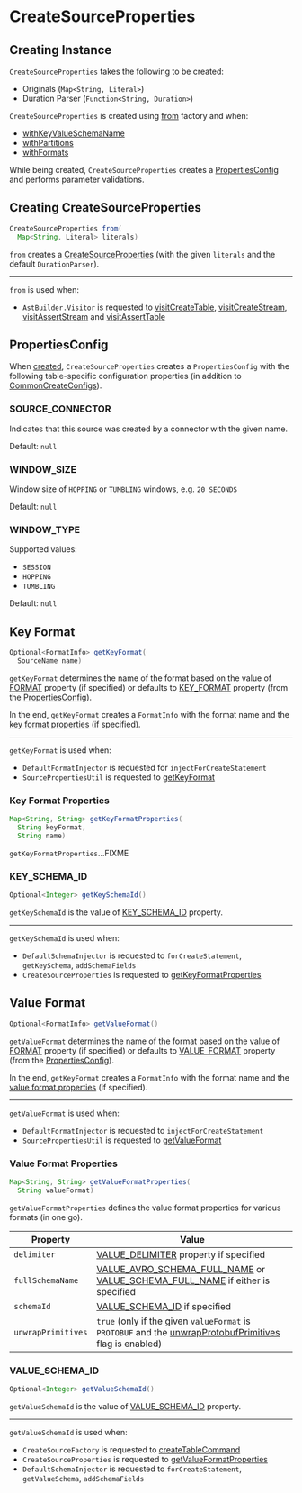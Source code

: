 # CreateSourceProperties

## Creating Instance

`CreateSourceProperties` takes the following to be created:

* <span id="originals"> Originals (`Map<String, Literal>`)
* <span id="durationParser"> Duration Parser (`Function<String, Duration>`)

`CreateSourceProperties` is created using [from](#from) factory and when:

* [withKeyValueSchemaName](#withKeyValueSchemaName)
* [withPartitions](#withPartitions)
* [withFormats](#withFormats)

While being created, `CreateSourceProperties` creates a [PropertiesConfig](#props) and performs parameter validations.

## <span id="from"> Creating CreateSourceProperties

```java
CreateSourceProperties from(
  Map<String, Literal> literals)
```

`from` creates a [CreateSourceProperties](#creating-instance) (with the given `literals` and the default `DurationParser`).

---

`from` is used when:

* `AstBuilder.Visitor` is requested to [visitCreateTable](AstBuilder.Visitor.md#visitCreateTable), [visitCreateStream](AstBuilder.Visitor.md#visitCreateStream), [visitAssertStream](AstBuilder.Visitor.md#visitAssertStream) and [visitAssertTable](AstBuilder.Visitor.md#visitAssertTable)

## <span id="props"> PropertiesConfig

When [created](#creating-instance), `CreateSourceProperties` creates a `PropertiesConfig` with the following table-specific configuration properties (in addition to [CommonCreateConfigs](CommonCreateConfigs.md)).

### <span id="SOURCE_CONNECTOR"> SOURCE_CONNECTOR

Indicates that this source was created by a connector with the given name.

Default: `null`

### <span id="WINDOW_SIZE"> WINDOW_SIZE

Window size of `HOPPING` or `TUMBLING` windows, e.g. `20 SECONDS`

Default: `null`

### <span id="WINDOW_TYPE"> WINDOW_TYPE

Supported values:

* `SESSION`
* `HOPPING`
* `TUMBLING`

Default: `null`

## <span id="getKeyFormat"> Key Format

```java
Optional<FormatInfo> getKeyFormat(
  SourceName name)
```

`getKeyFormat` determines the name of the format based on the value of [FORMAT](#getFormatName) property (if specified) or defaults to [KEY_FORMAT](CommonCreateConfigs.md#KEY_FORMAT_PROPERTY) property (from the [PropertiesConfig](#props)).

In the end, `getKeyFormat` creates a `FormatInfo` with the format name and the [key format properties](#getKeyFormatProperties) (if specified).

---

`getKeyFormat` is used when:

* `DefaultFormatInjector` is requested for `injectForCreateStatement`
* `SourcePropertiesUtil` is requested to [getKeyFormat](SourcePropertiesUtil.md#getKeyFormat)

### <span id="getKeyFormatProperties"> Key Format Properties

```java
Map<String, String> getKeyFormatProperties(
  String keyFormat,
  String name)
```

`getKeyFormatProperties`...FIXME

### <span id="getKeySchemaId"> KEY_SCHEMA_ID

```java
Optional<Integer> getKeySchemaId()
```

`getKeySchemaId` is the value of [KEY_SCHEMA_ID](CommonCreateConfigs.md#KEY_SCHEMA_ID) property.

---

`getKeySchemaId` is used when:

* `DefaultSchemaInjector` is requested to `forCreateStatement`, `getKeySchema`, `addSchemaFields`
* `CreateSourceProperties` is requested to [getKeyFormatProperties](#getKeyFormatProperties)

## <span id="getValueFormat"> Value Format

```java
Optional<FormatInfo> getValueFormat()
```

`getValueFormat` determines the name of the format based on the value of [FORMAT](#getFormatName) property (if specified) or defaults to [VALUE_FORMAT](CommonCreateConfigs.md#VALUE_FORMAT_PROPERTY) property (from the [PropertiesConfig](#props)).

In the end, `getKeyFormat` creates a `FormatInfo` with the format name and the [value format properties](#getValueFormatProperties) (if specified).

---

`getValueFormat` is used when:

* `DefaultFormatInjector` is requested to `injectForCreateStatement`
* `SourcePropertiesUtil` is requested to [getValueFormat](SourcePropertiesUtil.md#getValueFormat)

### <span id="getValueFormatProperties"> Value Format Properties

```java
Map<String, String> getValueFormatProperties(
  String valueFormat)
```

`getValueFormatProperties` defines the value format properties for various formats (in one go).

Property | Value
---------|------
 `delimiter` | [VALUE_DELIMITER](CommonCreateConfigs.md#VALUE_DELIMITER_PROPERTY) property if specified
 `fullSchemaName` | [VALUE_AVRO_SCHEMA_FULL_NAME](CommonCreateConfigs.md#VALUE_AVRO_SCHEMA_FULL_NAME) or [VALUE_SCHEMA_FULL_NAME](CommonCreateConfigs.md#VALUE_SCHEMA_FULL_NAME) if either is specified
 `schemaId` | [VALUE_SCHEMA_ID](#getValueSchemaId) if specified
 `unwrapPrimitives` | `true` (only if the given `valueFormat` is `PROTOBUF` and the [unwrapProtobufPrimitives](#unwrapProtobufPrimitives) flag is enabled)

### <span id="getValueSchemaId"> VALUE_SCHEMA_ID

```java
Optional<Integer> getValueSchemaId()
```

`getValueSchemaId` is the value of [VALUE_SCHEMA_ID](CommonCreateConfigs.md#VALUE_SCHEMA_ID) property.

---

`getValueSchemaId` is used when:

* `CreateSourceFactory` is requested to [createTableCommand](../CreateSourceFactory.md#createTableCommand)
* `CreateSourceProperties` is requested to [getValueFormatProperties](#getValueFormatProperties)
* `DefaultSchemaInjector` is requested to `forCreateStatement`, `getValueSchema`, `addSchemaFields`
